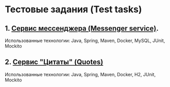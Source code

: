# Тестовые задания (Test tasks)
## 1. [Сервис мессенджера (Messenger service)](https://github.com/AASukhov/test_task).
Использованные технологии: Java, Spring, Maven, Docker, MySQL, JUnit, Mockito
## 2. [Сервис "Цитаты" (Quotes)](https://github.com/AASukhov/test-task-08)
Использованные технологии: Java, Spring, Maven, Docker, H2, JUnit, Mockito